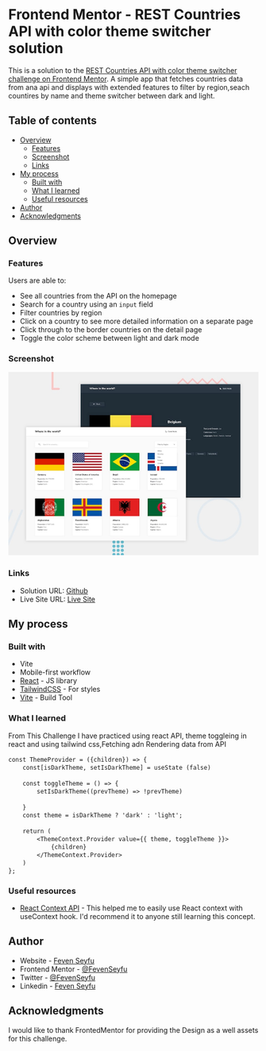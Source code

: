 # Frontend Mentor - REST Countries API with color theme switcher solution

This is a solution to the [REST Countries API with color theme switcher challenge on Frontend Mentor](https://www.frontendmentor.io/challenges/rest-countries-api-with-color-theme-switcher-5cacc469fec04111f7b848ca). A simple app that fetches countries data from ana api and displays with extended features to filter by region,seach countires by name and theme switcher between dark and light.

## Table of contents

- [Overview](#overview)
  - [Features](#Features)
  - [Screenshot](#screenshot)
  - [Links](#links)
- [My process](#my-process)
  - [Built with](#built-with)
  - [What I learned](#what-i-learned)
  - [Useful resources](#useful-resources)
- [Author](#author)
- [Acknowledgments](#acknowledgments)

## Overview

### Features

Users are able to:

- See all countries from the API on the homepage
- Search for a country using an `input` field
- Filter countries by region
- Click on a country to see more detailed information on a separate page
- Click through to the border countries on the detail page
- Toggle the color scheme between light and dark mode

### Screenshot

![](./desktop-preview.jpg)

### Links

- Solution URL: [Github](https://github.com/FevenSeyfu/Countries-color-theme-switcher)
- Live Site URL: [Live Site](https://rest-countries-theme.netlify.app/)

## My process

### Built with

- Vite
- Mobile-first workflow
- [React](https://reactjs.org/) - JS library
- [TailwindCSS](https://tailwindcss.com/) - For styles
- [Vite](https://vitejs.dev/) - Build Tool

### What I learned

From This Challenge I have practiced using react API, theme toggleing in react and using tailwind css,Fetching adn Rendering data from API

```React context
const ThemeProvider = ({children}) => {
    const[isDarkTheme, setIsDarkTheme] = useState (false)

    const toggleTheme = () => {
        setIsDarkTheme((prevTheme) => !prevTheme)

    }
    const theme = isDarkTheme ? 'dark' : 'light';

    return (
        <ThemeContext.Provider value={{ theme, toggleTheme }}>
            {children}
        </ThemeContext.Provider>
    )
};
```

### Useful resources

- [React Context API](https://www.w3schools.com/react/react_usecontext.asp) - This helped me to easily use React context with useContext hook. I'd recommend it to anyone still learning this concept.

## Author

- Website - [Feven Seyfu](https://fevenseyfu.tech/)
- Frontend Mentor - [@FevenSeyfu](https://www.frontendmentor.io/profile/FevenSeyfu)
- Twitter - [@FevenSeyfu](https://www.twitter.com/FevenSeyfu)
- Linkedin - [Feven Seyfu](https://www.linkedin.com/in/fevenseyfu/)

## Acknowledgments

I would like to thank FrontedMentor for providing the Design as a well assets for this challenge.


